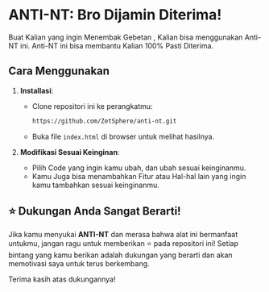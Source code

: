 # ANTI-NT: Bro Dijamin Diterima!

Buat Kalian yang ingin Menembak Gebetan , Kalian bisa menggunakan Anti-NT ini. Anti-NT ini bisa membantu Kalian 100% Pasti Diterima.

## Cara Menggunakan

1. **Installasi**:

   - Clone repositori ini ke perangkatmu:
     ```bash
     https://github.com/ZetSphere/anti-nt.git
     ```
   - Buka file `index.html` di browser untuk melihat hasilnya.

2. **Modifikasi Sesuai Keinginan**:

   - Pilih Code yang ingin kamu ubah, dan ubah sesuai keinginanmu.
   - Kamu Juga bisa menambahkan Fitur atau Hal-hal lain yang ingin kamu tambahkan sesuai keinginanmu.

## ⭐ Dukungan Anda Sangat Berarti!

Jika kamu menyukai **ANTI-NT** dan merasa bahwa alat ini bermanfaat untukmu, jangan ragu untuk memberikan ⭐ pada repositori ini! Setiap bintang yang kamu berikan adalah dukungan yang berarti dan akan memotivasi saya untuk terus berkembang.

Terima kasih atas dukungannya!

